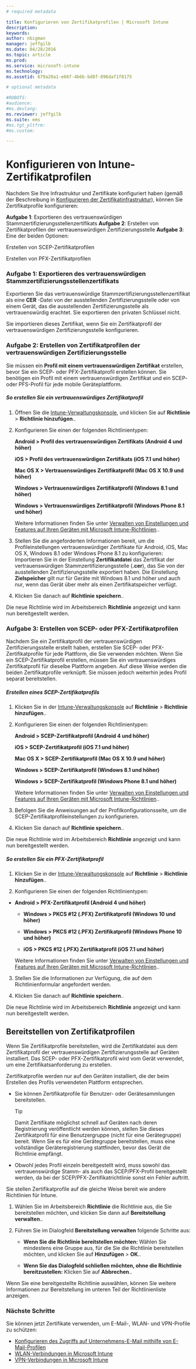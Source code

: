 ```yaml
---
# required metadata

title: Konfigurieren von Zertifikatprofilen | Microsoft Intune
description:
keywords:
author: nbigman
manager: jeffgilb
ms.date: 04/28/2016
ms.topic: article
ms.prod:
ms.service: microsoft-intune
ms.technology:
ms.assetid: 679a20a1-e66f-4b6b-bd8f-896daf1f8175

# optional metadata

#ROBOTS:
#audience:
#ms.devlang:
ms.reviewer: jeffgilb
ms.suite: ems
#ms.tgt_pltfrm:
#ms.custom:

---
```


# Konfigurieren von Intune-Zertifikatprofilen
Nachdem Sie Ihre Infrastruktur und Zertifikate konfiguriert haben (gemäß der Beschreibung in [Konfigurieren der Zertifikatinfrastruktur](configure-certificate-infrastructure.md)), können Sie Zertifikatprofile konfigurieren:

**Aufgabe 1**: Exportieren des vertrauenswürdigen Stammzertifizierungsstellenzertifikats
**Aufgabe 2**: Erstellen von Zertifikatprofilen der vertrauenswürdigen Zertifizierungsstelle
**Aufgabe 3**: Eine der beiden Optionen:

Erstellen von SCEP-Zertifikatprofilen

Erstellen von PFX-Zertifikatprofilen

### Aufgabe 1: Exportieren des vertrauenswürdigen Stammzertifizierungsstellenzertifikats
Exportieren Sie das vertrauenswürdige Stammzertifizierungsstellenzertifikat als eine **CER** -Datei von der ausstellenden Zertifizierungsstelle oder von einem Gerät, das die ausstellenden Zertifizierungsstelle als vertrauenswürdig erachtet. Sie exportieren den privaten Schlüssel nicht.

Sie importieren dieses Zertifikat, wenn Sie ein Zertifikatprofil der vertrauenswürdigen Zertifizierungsstelle konfigurieren.

### Aufgabe 2: Erstellen von Zertifikatprofilen der vertrauenswürdigen Zertifizierungsstelle
Sie müssen ein **Profil mit einem vertrauenswürdigen Zertifikat** erstellen, bevor Sie ein SCEP- oder PFX-Zertifikatprofil erstellen können. Sie benötigen ein Profil mit einem vertrauenswürdigen Zertifikat und ein SCEP- oder PFS-Profil für jede mobile Geräteplattform.

##### So erstellen Sie ein vertrauenswürdiges Zertifikatprofil

1.  Öffnen Sie die [Intune-Verwaltungskonsole](https://manage.microsoft.com), und klicken Sie auf **Richtlinie** &gt; **Richtlinie hinzufügen**..

2.  Konfigurieren Sie einen der folgenden Richtlinientypen:

    **Android &gt; Profil des vertrauenswürdigen Zertifikats (Android 4 und höher)**

    **iOS &gt; Profil des vertrauenswürdigen Zertifikats (iOS 7.1 und höher)**

    **Mac OS X &gt; Vertrauenswürdiges Zertifikatprofil (Mac OS X 10.9 und höher)**

    **Windows &gt; Vertrauenswürdiges Zertifikatprofil (Windows 8.1 und höher)**

    **Windows &gt; Vertrauenswürdiges Zertifikatprofil (Windows Phone 8.1 und höher)**

    Weitere Informationen finden Sie unter [Verwalten von Einstellungen und Features auf Ihren Geräten mit Microsoft Intune-Richtlinien](manage-settings-and-features-on-your-devices-with-microsoft-intune-policies.md)..

3.  Stellen Sie die angeforderten Informationen bereit, um die Profileinstellungen vertrauenswürdiger Zertifikate für Android, iOS, Mac OS X, Windows 8.1 oder Windows Phone 8.1 zu konfigurieren: Importieren Sie in der Einstellung **Zertifikatdatei** das Zertifikat der vertrauenswürdigen Stammzertifizierungsstelle (**.cer**), das Sie von der ausstellenden Zertifizierungsstelle exportiert haben. Die Einstellung **Zielspeicher** gilt nur für Geräte mit Windows 8.1 und höher und auch nur, wenn das Gerät über mehr als einen Zertifikatspeicher verfügt.


4.  Klicken Sie danach auf **Richtlinie speichern**..

Die neue Richtlinie wird im Arbeitsbereich **Richtlinie** angezeigt und kann nun bereitgestellt werden.

### Aufgabe 3: Erstellen von SCEP- oder PFX-Zertifikatprofilen
Nachdem Sie ein Zertifikatprofil der vertrauenswürdigen Zertifizierungsstelle erstellt haben, erstellen Sie SCEP- oder PFX-Zertifikatprofile für jede Plattform, die Sie verwenden möchten. Wenn Sie ein SCEP-Zertifikatprofil erstellen, müssen Sie ein vertrauenswürdiges Zertifikatprofil für dieselbe Plattform angeben. Auf diese Weise werden die beiden Zertifikatprofile verknüpft. Sie müssen jedoch weiterhin jedes Profil separat bereitstellen.

##### Erstellen eines SCEP-Zertifikatprofils

1.  Klicken Sie in der [Intune-Verwaltungskonsole](https://manage.microsoft.com) auf **Richtlinie** &gt; **Richtlinie hinzufügen**..

2.  Konfigurieren Sie einen der folgenden Richtlinientypen:

    **Android &gt; SCEP-Zertifikatprofil (Android 4 und höher)**

    **iOS &gt; SCEP-Zertifikatprofil (iOS 7.1 und höher)**

    **Mac OS X &gt; SCEP-Zertifikatprofil (Mac OS X 10.9 und höher)**

    **Windows &gt; SCEP-Zertifikatprofil (Windows 8.1 und höher)**

    **Windows &gt; SCEP-Zertifikatprofil (Windows Phone 8.1 und höher)**

    Weitere Informationen finden Sie unter [Verwalten von Einstellungen und Features auf Ihren Geräten mit Microsoft Intune-Richtlinien](manage-settings-and-features-on-your-devices-with-microsoft-intune-policies.md)..

3.  Befolgen Sie die Anweisungen auf der Profilkonfigurationsseite, um die SCEP-Zertifikatprofileinstellungen zu konfigurieren.

4.  Klicken Sie danach auf **Richtlinie speichern**..

Die neue Richtlinie wird im Arbeitsbereich **Richtlinie** angezeigt und kann nun bereitgestellt werden.

##### So erstellen Sie ein PFX-Zertifikatprofil

1.  Klicken Sie in der [Intune-Verwaltungskonsole](https://manage.microsoft.com) auf **Richtlinie** &gt; **Richtlinie hinzufügen**..

2.  Konfigurieren Sie einen der folgenden Richtlinientypen:



-   **Android &gt; PFX-Zertifikatprofil (Android 4 und höher)**

    -   **Windows &gt; PKCS #12 (.PFX) Zertifikatprofil (Windows 10 und höher)**

    -   **Windows &gt; PKCS #12 (.PFX) Zertifikatprofil (Windows Phone 10 und höher)**

    -    **iOS > PKCS #12 (.PFX) Zertifikatprofil (iOS 7.1 und höher)**    

    Weitere Informationen finden Sie unter [Verwalten von Einstellungen und Features auf Ihren Geräten mit Microsoft Intune-Richtlinien](manage-settings-and-features-on-your-devices-with-microsoft-intune-policies.md)..

3.  Stellen Sie die Informationen zur Verfügung, die auf dem Richtlinienformular angefordert werden.

4.  Klicken Sie danach auf **Richtlinie speichern**..

Die neue Richtlinie wird im Arbeitsbereich **Richtlinie** angezeigt und kann nun bereitgestellt werden.

## Bereitstellen von Zertifikatprofilen
Wenn Sie Zertifikatprofile bereitstellen, wird die Zertifikatdatei aus dem Zertifikatprofil der vertrauenswürdigen Zertifizierungsstelle auf Geräten installiert. Das SCEP- oder PFX-Zertifikatprofil wird vom Gerät verwendet, um eine Zertifikatsanforderung zu erstellen.

Zertifikatprofile werden nur auf den Geräten installiert, die der beim Erstellen des Profils verwendeten Plattform entsprechen.

-   Sie können Zertifikatprofile für Benutzer- oder Gerätesammlungen bereitstellen.

    > [!TIP]
    > Damit Zertifikate möglichst schnell auf Geräten nach deren Registrierung veröffentlicht werden können, stellen Sie dieses Zertifikatprofil für eine Benutzergruppe (nicht für eine Gerätegruppe) bereit. Wenn Sie es für eine Gerätegruppe bereitstellen, muss eine vollständige Geräteregistrierung stattfinden, bevor das Gerät die Richtlinie empfängt.

-   Obwohl jedes Profil einzeln bereitgestellt wird, muss sowohl das vertrauenswürdige Stamm- als auch das SCEP/PFX-Profil bereitgestellt werden, da bei der SCEP/PFX-Zertifikatrichtlinie sonst ein Fehler auftritt.

Sie stellen Zertifikatprofile auf die gleiche Weise bereit wie andere Richtlinien für Intune.

1.  Wählen Sie im Arbeitsbereich **Richtlinie** die Richtlinie aus, die Sie bereitstellen möchten, und klicken Sie dann auf **Bereitstellung verwalten**..

2.  Führen Sie im Dialogfeld **Bereitstellung verwalten** folgende Schritte aus:

    -   **Wenn Sie die Richtlinie bereitstellen möchten:** Wählen Sie mindestens eine Gruppe aus, für die Sie die Richtlinie bereitstellen möchten, und klicken Sie auf **Hinzufügen** &gt; **OK**..

    -   **Wenn Sie das Dialogfeld schließen möchten, ohne die Richtlinie bereitzustellen:** Klicken Sie auf **Abbrechen**..

Wenn Sie eine bereitgestellte Richtlinie auswählen, können Sie weitere Informationen zur Bereitstellung im unteren Teil der Richtlinienliste anzeigen.
###  Nächste Schritte

Sie können jetzt Zertifikate verwenden, um E-Mail-, WLAN- und VPN-Profile zu schützen:

-  [Konfigurieren des Zugriffs auf Unternehmens-E-Mail mithilfe von E-Mail-Profilen](configure-access-to-corporate-email-using-email-profiles-with-Microsoft-Intune.md)
-  [WLAN-Verbindungen in Microsoft Intune](wi-fi-connections-in-microsoft-intune.md)
-  [VPN-Verbindungen in Microsoft Intune](vpn-connections-in-microsoft-intune.md)


<!--HONumber=May16_HO1-->


